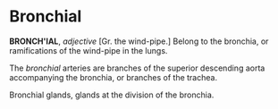 # Bronchial

**BRONCH'IAL**, _adjective_ \[Gr. the wind-pipe.\] Belong to the bronchia, or ramifications of the wind-pipe in the lungs.

The _bronchial_ arteries are branches of the superior descending aorta accompanying the bronchia, or branches of the trachea.

Bronchial glands, glands at the division of the bronchia.